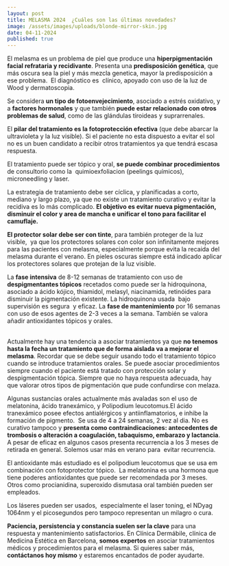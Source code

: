 ```yaml
---
layout: post
title: MELASMA 2024  ¿Cuáles son las últimas novedades?
image: /assets/images/uploads/blonde-mirror-skin.jpg
date: 04-11-2024
published: true
---
```

El melasma es un problema de piel que produce una **hiperpigmentación facial refrataria y recidivante**. Presenta una **predisposición genética**, que más oscura sea la piel y más mezcla genetica, mayor la predisposición a ese problema.  El diagnóstico es  clínico, apoyado con uso de la luz de Wood y dermatoscopia. 

Se considera **un tipo de fotoenvejecimiento**, asociado a estrés oxidativo,  y a **factores hormonales** y que también **puede estar relacionado con otros problemas de salud**, como de las glándulas tiroideas y suprarrenales.

El **pilar del tratamiento es la fotoprotección efectiva** (que debe abarcar la ultravioleta y la luz visible). Si el paciente no esta dispuesto a evitar el sol no es un buen candidato a recibir otros tratamientos ya que tendrá escasa respuesta.

El tratamiento puede ser tópico y oral, **se puede combinar procedimientos** de consultorio como la  quimioexfoliacion (peelings químicos), microneedling y laser. 

La estrategia de tratamiento debe ser cíclica, y planificadas a corto, mediano y largo plazo, ya que no existe un tratamiento curativo y evitar la recidiva es lo más complicado. **El objetivo es evitar nueva pigmentación, disminuir el color y area de mancha e unificar el tono para facilitar el camuflaje.** 

**El protector solar debe ser con tinte**, para también proteger de la luz visible,  ya que los protectores solares con color son infinitamente mejores para las pacientes con melasma, especialmente porque evita la recaida del melasma durante el verano. En pieles oscuras siempre está indicado aplicar los protectores solares que protejan de la luz visible. 

La **fase intensiva** de 8-12 semanas de tratamiento con uso de **despigmentantes tópicos** recetados como puede ser la hidroquinona, asociado a ácido kójico, thiamidol, melasyl, niacinamida, retinóides para disminuir la pigmentación existente. La hidroquinona usada  bajo supervisión es segura  y eficaz. La **fase de mantenimiento** por 16 semanas con uso de esos agentes de 2-3 veces a la semana. También se valora añadir antioxidantes tópicos y orales. 

\
Actualmente hay una tendencia a asociar tratamientos ya que **no tenemos hasta la fecha un tratamiento que de forma aislada va a mejorar el melasma**. Recordar que se debe seguir usando todo el tratamiento tópico cuando se introduce tratamientos orales. Se puede asociar procedimientos siempre cuando el paciente está tratado con protección solar y despigmentación tópica. Siempre que no haya respuesta adecuada, hay que valorar otros tipos de pigmentación que pude confundirse con melaza.

Algunas sustancias orales actualmente más avaladas son el uso de melatonina, ácido tranexámico, y Polipodium leucotomus.El ácido tranexámico posee efectos antialérgicos y antiinflamatorios, e inhibe la formación de pigmento.  Se usa de 4 a 24 semanas, 2 vez al dia. No es curativo tampoco y **presenta como contraindicaciones: antecedentes de trombosis o alteración a coagulación, tabaquismo, embarazo y lactancia**. A pesar de eficaz en algunos casos presenta recurrencia a los 3 meses de retirada en general. Solemos usar más en verano para  evitar recurrencia. 

El antioxidante más estudiado es el polipodium leucotomus que se usa em combinación con fotoprotector tópico.  La melatonina es una hormona que tiene poderes antioxidantes que puede ser recomendada por 3 meses.  Otros como procianidina, superoxido dismutasa oral también pueden ser empleados. 

Los láseres pueden ser usados,  especialmente el laser toning, el NDyag 1064nm y el picosegundos pero tampoco representan un milagro o cura.

**Paciencia, persistencia y constancia suelen ser la clave** para una respuesta y mantenimiento satisfactorios. En Clínica Dermábile, clínica de Medicina Estética en Barcelona, **somos expertos** en asociar tratamientos médicos y procedimientos para el melasma. Si quieres saber más, **contáctanos hoy mismo** y estaremos encantados de poder ayudarte.